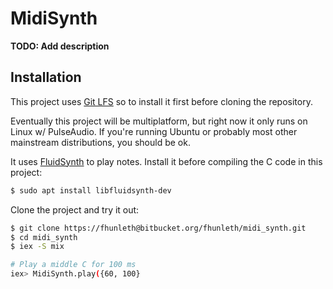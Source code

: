 # MidiSynth

**TODO: Add description**

## Installation

This project uses [Git LFS](https://git-lfs.github.com/) so to install
it first before cloning the repository.

Eventually this project will be multiplatform, but right now it
only runs on Linux w/ PulseAudio. If you're running Ubuntu or
probably most other mainstream distributions, you should be ok.

It uses [FluidSynth](http://www.fluidsynth.org/) to play notes.
Install it before compiling the C code in this project:

```sh
$ sudo apt install libfluidsynth-dev
```

Clone the project and try it out:

```sh
$ git clone https://fhunleth@bitbucket.org/fhunleth/midi_synth.git
$ cd midi_synth
$ iex -S mix

# Play a middle C for 100 ms
iex> MidiSynth.play({60, 100}
```

